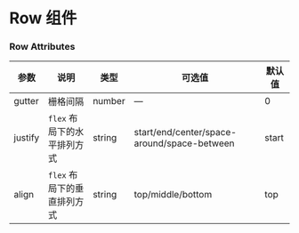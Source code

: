 Row 组件
===

### Row Attributes
| 参数 | 说明 | 类型 | 可选值 | 默认值 |
| --- | --- | --- | --- | --- |
| gutter | 栅格间隔 | number | — | 0 |
| justify | `flex` 布局下的水平排列方式 | string | start/end/center/space-around/space-between | start |
| align | `flex` 布局下的垂直排列方式 | string | top/middle/bottom | top |
